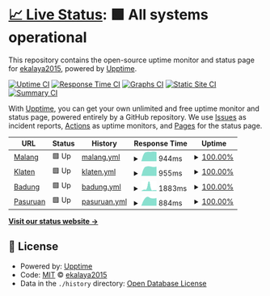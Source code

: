 # [📈 Live Status](https://ekalaya2015.github.io/upptime): <!--live status--> **🟩 All systems operational**

This repository contains the open-source uptime monitor and status page for [ekalaya2015](https://ekalaya2015.github.io/upptime), powered by [Upptime](https://github.com/upptime/upptime).

[![Uptime CI](https://github.com/ekalaya2015/upptime/workflows/Uptime%20CI/badge.svg)](https://github.com/ekalaya2015/upptime/actions?query=workflow%3A%22Uptime+CI%22)
[![Response Time CI](https://github.com/ekalaya2015/upptime/workflows/Response%20Time%20CI/badge.svg)](https://github.com/ekalaya2015/upptime/actions?query=workflow%3A%22Response+Time+CI%22)
[![Graphs CI](https://github.com/ekalaya2015/upptime/workflows/Graphs%20CI/badge.svg)](https://github.com/ekalaya2015/upptime/actions?query=workflow%3A%22Graphs+CI%22)
[![Static Site CI](https://github.com/ekalaya2015/upptime/workflows/Static%20Site%20CI/badge.svg)](https://github.com/ekalaya2015/upptime/actions?query=workflow%3A%22Static+Site+CI%22)
[![Summary CI](https://github.com/ekalaya2015/upptime/workflows/Summary%20CI/badge.svg)](https://github.com/ekalaya2015/upptime/actions?query=workflow%3A%22Summary+CI%22)

With [Upptime](https://upptime.js.org), you can get your own unlimited and free uptime monitor and status page, powered entirely by a GitHub repository. We use [Issues](https://github.com/ekalaya2015/upptime/issues) as incident reports, [Actions](https://github.com/ekalaya2015/upptime/actions) as uptime monitors, and [Pages](https://ekalaya2015.github.io/upptime) for the status page.

<!--start: status pages-->
<!-- This summary is generated by Upptime (https://github.com/upptime/upptime) -->
<!-- Do not edit this manually, your changes will be overwritten -->
<!-- prettier-ignore -->
| URL | Status | History | Response Time | Uptime |
| --- | ------ | ------- | ------------- | ------ |
| <img alt="" src="https://icons.duckduckgo.com/ip3/malang.epuskesmas.id.ico" height="13"> [Malang](https://malang.epuskesmas.id) | 🟩 Up | [malang.yml](https://github.com/ekalaya2015/upptime/commits/HEAD/history/malang.yml) | <details><summary><img alt="Response time graph" src="./graphs/malang/response-time-week.png" height="20"> 944ms</summary><br><a href="https://ekalaya2015.github.io/upptime/history/malang"><img alt="Response time 944" src="https://img.shields.io/endpoint?url=https%3A%2F%2Fraw.githubusercontent.com%2Fekalaya2015%2Fupptime%2FHEAD%2Fapi%2Fmalang%2Fresponse-time.json"></a><br><a href="https://ekalaya2015.github.io/upptime/history/malang"><img alt="24-hour response time 944" src="https://img.shields.io/endpoint?url=https%3A%2F%2Fraw.githubusercontent.com%2Fekalaya2015%2Fupptime%2FHEAD%2Fapi%2Fmalang%2Fresponse-time-day.json"></a><br><a href="https://ekalaya2015.github.io/upptime/history/malang"><img alt="7-day response time 944" src="https://img.shields.io/endpoint?url=https%3A%2F%2Fraw.githubusercontent.com%2Fekalaya2015%2Fupptime%2FHEAD%2Fapi%2Fmalang%2Fresponse-time-week.json"></a><br><a href="https://ekalaya2015.github.io/upptime/history/malang"><img alt="30-day response time 944" src="https://img.shields.io/endpoint?url=https%3A%2F%2Fraw.githubusercontent.com%2Fekalaya2015%2Fupptime%2FHEAD%2Fapi%2Fmalang%2Fresponse-time-month.json"></a><br><a href="https://ekalaya2015.github.io/upptime/history/malang"><img alt="1-year response time 944" src="https://img.shields.io/endpoint?url=https%3A%2F%2Fraw.githubusercontent.com%2Fekalaya2015%2Fupptime%2FHEAD%2Fapi%2Fmalang%2Fresponse-time-year.json"></a></details> | <details><summary><a href="https://ekalaya2015.github.io/upptime/history/malang">100.00%</a></summary><a href="https://ekalaya2015.github.io/upptime/history/malang"><img alt="All-time uptime 100.00%" src="https://img.shields.io/endpoint?url=https%3A%2F%2Fraw.githubusercontent.com%2Fekalaya2015%2Fupptime%2FHEAD%2Fapi%2Fmalang%2Fuptime.json"></a><br><a href="https://ekalaya2015.github.io/upptime/history/malang"><img alt="24-hour uptime 100.00%" src="https://img.shields.io/endpoint?url=https%3A%2F%2Fraw.githubusercontent.com%2Fekalaya2015%2Fupptime%2FHEAD%2Fapi%2Fmalang%2Fuptime-day.json"></a><br><a href="https://ekalaya2015.github.io/upptime/history/malang"><img alt="7-day uptime 100.00%" src="https://img.shields.io/endpoint?url=https%3A%2F%2Fraw.githubusercontent.com%2Fekalaya2015%2Fupptime%2FHEAD%2Fapi%2Fmalang%2Fuptime-week.json"></a><br><a href="https://ekalaya2015.github.io/upptime/history/malang"><img alt="30-day uptime 100.00%" src="https://img.shields.io/endpoint?url=https%3A%2F%2Fraw.githubusercontent.com%2Fekalaya2015%2Fupptime%2FHEAD%2Fapi%2Fmalang%2Fuptime-month.json"></a><br><a href="https://ekalaya2015.github.io/upptime/history/malang"><img alt="1-year uptime 100.00%" src="https://img.shields.io/endpoint?url=https%3A%2F%2Fraw.githubusercontent.com%2Fekalaya2015%2Fupptime%2FHEAD%2Fapi%2Fmalang%2Fuptime-year.json"></a></details>
| <img alt="" src="https://icons.duckduckgo.com/ip3/klaten.epuskesmas.id.ico" height="13"> [Klaten](https://klaten.epuskesmas.id) | 🟩 Up | [klaten.yml](https://github.com/ekalaya2015/upptime/commits/HEAD/history/klaten.yml) | <details><summary><img alt="Response time graph" src="./graphs/klaten/response-time-week.png" height="20"> 955ms</summary><br><a href="https://ekalaya2015.github.io/upptime/history/klaten"><img alt="Response time 955" src="https://img.shields.io/endpoint?url=https%3A%2F%2Fraw.githubusercontent.com%2Fekalaya2015%2Fupptime%2FHEAD%2Fapi%2Fklaten%2Fresponse-time.json"></a><br><a href="https://ekalaya2015.github.io/upptime/history/klaten"><img alt="24-hour response time 955" src="https://img.shields.io/endpoint?url=https%3A%2F%2Fraw.githubusercontent.com%2Fekalaya2015%2Fupptime%2FHEAD%2Fapi%2Fklaten%2Fresponse-time-day.json"></a><br><a href="https://ekalaya2015.github.io/upptime/history/klaten"><img alt="7-day response time 955" src="https://img.shields.io/endpoint?url=https%3A%2F%2Fraw.githubusercontent.com%2Fekalaya2015%2Fupptime%2FHEAD%2Fapi%2Fklaten%2Fresponse-time-week.json"></a><br><a href="https://ekalaya2015.github.io/upptime/history/klaten"><img alt="30-day response time 955" src="https://img.shields.io/endpoint?url=https%3A%2F%2Fraw.githubusercontent.com%2Fekalaya2015%2Fupptime%2FHEAD%2Fapi%2Fklaten%2Fresponse-time-month.json"></a><br><a href="https://ekalaya2015.github.io/upptime/history/klaten"><img alt="1-year response time 955" src="https://img.shields.io/endpoint?url=https%3A%2F%2Fraw.githubusercontent.com%2Fekalaya2015%2Fupptime%2FHEAD%2Fapi%2Fklaten%2Fresponse-time-year.json"></a></details> | <details><summary><a href="https://ekalaya2015.github.io/upptime/history/klaten">100.00%</a></summary><a href="https://ekalaya2015.github.io/upptime/history/klaten"><img alt="All-time uptime 100.00%" src="https://img.shields.io/endpoint?url=https%3A%2F%2Fraw.githubusercontent.com%2Fekalaya2015%2Fupptime%2FHEAD%2Fapi%2Fklaten%2Fuptime.json"></a><br><a href="https://ekalaya2015.github.io/upptime/history/klaten"><img alt="24-hour uptime 100.00%" src="https://img.shields.io/endpoint?url=https%3A%2F%2Fraw.githubusercontent.com%2Fekalaya2015%2Fupptime%2FHEAD%2Fapi%2Fklaten%2Fuptime-day.json"></a><br><a href="https://ekalaya2015.github.io/upptime/history/klaten"><img alt="7-day uptime 100.00%" src="https://img.shields.io/endpoint?url=https%3A%2F%2Fraw.githubusercontent.com%2Fekalaya2015%2Fupptime%2FHEAD%2Fapi%2Fklaten%2Fuptime-week.json"></a><br><a href="https://ekalaya2015.github.io/upptime/history/klaten"><img alt="30-day uptime 100.00%" src="https://img.shields.io/endpoint?url=https%3A%2F%2Fraw.githubusercontent.com%2Fekalaya2015%2Fupptime%2FHEAD%2Fapi%2Fklaten%2Fuptime-month.json"></a><br><a href="https://ekalaya2015.github.io/upptime/history/klaten"><img alt="1-year uptime 100.00%" src="https://img.shields.io/endpoint?url=https%3A%2F%2Fraw.githubusercontent.com%2Fekalaya2015%2Fupptime%2FHEAD%2Fapi%2Fklaten%2Fuptime-year.json"></a></details>
| <img alt="" src="https://icons.duckduckgo.com/ip3/badung.epuskesmas.id.ico" height="13"> [Badung](https://badung.epuskesmas.id) | 🟩 Up | [badung.yml](https://github.com/ekalaya2015/upptime/commits/HEAD/history/badung.yml) | <details><summary><img alt="Response time graph" src="./graphs/badung/response-time-week.png" height="20"> 1883ms</summary><br><a href="https://ekalaya2015.github.io/upptime/history/badung"><img alt="Response time 1883" src="https://img.shields.io/endpoint?url=https%3A%2F%2Fraw.githubusercontent.com%2Fekalaya2015%2Fupptime%2FHEAD%2Fapi%2Fbadung%2Fresponse-time.json"></a><br><a href="https://ekalaya2015.github.io/upptime/history/badung"><img alt="24-hour response time 1883" src="https://img.shields.io/endpoint?url=https%3A%2F%2Fraw.githubusercontent.com%2Fekalaya2015%2Fupptime%2FHEAD%2Fapi%2Fbadung%2Fresponse-time-day.json"></a><br><a href="https://ekalaya2015.github.io/upptime/history/badung"><img alt="7-day response time 1883" src="https://img.shields.io/endpoint?url=https%3A%2F%2Fraw.githubusercontent.com%2Fekalaya2015%2Fupptime%2FHEAD%2Fapi%2Fbadung%2Fresponse-time-week.json"></a><br><a href="https://ekalaya2015.github.io/upptime/history/badung"><img alt="30-day response time 1883" src="https://img.shields.io/endpoint?url=https%3A%2F%2Fraw.githubusercontent.com%2Fekalaya2015%2Fupptime%2FHEAD%2Fapi%2Fbadung%2Fresponse-time-month.json"></a><br><a href="https://ekalaya2015.github.io/upptime/history/badung"><img alt="1-year response time 1883" src="https://img.shields.io/endpoint?url=https%3A%2F%2Fraw.githubusercontent.com%2Fekalaya2015%2Fupptime%2FHEAD%2Fapi%2Fbadung%2Fresponse-time-year.json"></a></details> | <details><summary><a href="https://ekalaya2015.github.io/upptime/history/badung">100.00%</a></summary><a href="https://ekalaya2015.github.io/upptime/history/badung"><img alt="All-time uptime 100.00%" src="https://img.shields.io/endpoint?url=https%3A%2F%2Fraw.githubusercontent.com%2Fekalaya2015%2Fupptime%2FHEAD%2Fapi%2Fbadung%2Fuptime.json"></a><br><a href="https://ekalaya2015.github.io/upptime/history/badung"><img alt="24-hour uptime 100.00%" src="https://img.shields.io/endpoint?url=https%3A%2F%2Fraw.githubusercontent.com%2Fekalaya2015%2Fupptime%2FHEAD%2Fapi%2Fbadung%2Fuptime-day.json"></a><br><a href="https://ekalaya2015.github.io/upptime/history/badung"><img alt="7-day uptime 100.00%" src="https://img.shields.io/endpoint?url=https%3A%2F%2Fraw.githubusercontent.com%2Fekalaya2015%2Fupptime%2FHEAD%2Fapi%2Fbadung%2Fuptime-week.json"></a><br><a href="https://ekalaya2015.github.io/upptime/history/badung"><img alt="30-day uptime 100.00%" src="https://img.shields.io/endpoint?url=https%3A%2F%2Fraw.githubusercontent.com%2Fekalaya2015%2Fupptime%2FHEAD%2Fapi%2Fbadung%2Fuptime-month.json"></a><br><a href="https://ekalaya2015.github.io/upptime/history/badung"><img alt="1-year uptime 100.00%" src="https://img.shields.io/endpoint?url=https%3A%2F%2Fraw.githubusercontent.com%2Fekalaya2015%2Fupptime%2FHEAD%2Fapi%2Fbadung%2Fuptime-year.json"></a></details>
| <img alt="" src="https://icons.duckduckgo.com/ip3/pasuruan.epuskesmas.id.ico" height="13"> [Pasuruan](https://pasuruan.epuskesmas.id) | 🟩 Up | [pasuruan.yml](https://github.com/ekalaya2015/upptime/commits/HEAD/history/pasuruan.yml) | <details><summary><img alt="Response time graph" src="./graphs/pasuruan/response-time-week.png" height="20"> 884ms</summary><br><a href="https://ekalaya2015.github.io/upptime/history/pasuruan"><img alt="Response time 884" src="https://img.shields.io/endpoint?url=https%3A%2F%2Fraw.githubusercontent.com%2Fekalaya2015%2Fupptime%2FHEAD%2Fapi%2Fpasuruan%2Fresponse-time.json"></a><br><a href="https://ekalaya2015.github.io/upptime/history/pasuruan"><img alt="24-hour response time 884" src="https://img.shields.io/endpoint?url=https%3A%2F%2Fraw.githubusercontent.com%2Fekalaya2015%2Fupptime%2FHEAD%2Fapi%2Fpasuruan%2Fresponse-time-day.json"></a><br><a href="https://ekalaya2015.github.io/upptime/history/pasuruan"><img alt="7-day response time 884" src="https://img.shields.io/endpoint?url=https%3A%2F%2Fraw.githubusercontent.com%2Fekalaya2015%2Fupptime%2FHEAD%2Fapi%2Fpasuruan%2Fresponse-time-week.json"></a><br><a href="https://ekalaya2015.github.io/upptime/history/pasuruan"><img alt="30-day response time 884" src="https://img.shields.io/endpoint?url=https%3A%2F%2Fraw.githubusercontent.com%2Fekalaya2015%2Fupptime%2FHEAD%2Fapi%2Fpasuruan%2Fresponse-time-month.json"></a><br><a href="https://ekalaya2015.github.io/upptime/history/pasuruan"><img alt="1-year response time 884" src="https://img.shields.io/endpoint?url=https%3A%2F%2Fraw.githubusercontent.com%2Fekalaya2015%2Fupptime%2FHEAD%2Fapi%2Fpasuruan%2Fresponse-time-year.json"></a></details> | <details><summary><a href="https://ekalaya2015.github.io/upptime/history/pasuruan">100.00%</a></summary><a href="https://ekalaya2015.github.io/upptime/history/pasuruan"><img alt="All-time uptime 100.00%" src="https://img.shields.io/endpoint?url=https%3A%2F%2Fraw.githubusercontent.com%2Fekalaya2015%2Fupptime%2FHEAD%2Fapi%2Fpasuruan%2Fuptime.json"></a><br><a href="https://ekalaya2015.github.io/upptime/history/pasuruan"><img alt="24-hour uptime 100.00%" src="https://img.shields.io/endpoint?url=https%3A%2F%2Fraw.githubusercontent.com%2Fekalaya2015%2Fupptime%2FHEAD%2Fapi%2Fpasuruan%2Fuptime-day.json"></a><br><a href="https://ekalaya2015.github.io/upptime/history/pasuruan"><img alt="7-day uptime 100.00%" src="https://img.shields.io/endpoint?url=https%3A%2F%2Fraw.githubusercontent.com%2Fekalaya2015%2Fupptime%2FHEAD%2Fapi%2Fpasuruan%2Fuptime-week.json"></a><br><a href="https://ekalaya2015.github.io/upptime/history/pasuruan"><img alt="30-day uptime 100.00%" src="https://img.shields.io/endpoint?url=https%3A%2F%2Fraw.githubusercontent.com%2Fekalaya2015%2Fupptime%2FHEAD%2Fapi%2Fpasuruan%2Fuptime-month.json"></a><br><a href="https://ekalaya2015.github.io/upptime/history/pasuruan"><img alt="1-year uptime 100.00%" src="https://img.shields.io/endpoint?url=https%3A%2F%2Fraw.githubusercontent.com%2Fekalaya2015%2Fupptime%2FHEAD%2Fapi%2Fpasuruan%2Fuptime-year.json"></a></details>

<!--end: status pages-->

[**Visit our status website →**](https://ekalaya2015.github.io/upptime)

## 📄 License

- Powered by: [Upptime](https://github.com/upptime/upptime)
- Code: [MIT](./LICENSE) © [ekalaya2015](https://ekalaya2015.github.io/upptime)
- Data in the `./history` directory: [Open Database License](https://opendatacommons.org/licenses/odbl/1-0/)
